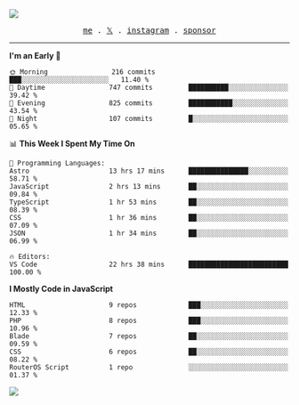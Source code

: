 <img style="bottom: 800px;" src="https://imgur.com/rilHVxA.png"/>
<p align="center">
  <samp>
    <a href="https://fayln.com">me</a> .
    <!-- <a href="https://fayln.com/projects">projects</a> . -->
    <a href="https://go.fayln.com/twitter">𝕏</a> .
    <a href="https://go.fayln.com/instagram">instagram</a> .
<!--     <a href="https://go.fayln.com/polywork">polywork</a> . -->
    <a href="https://github.com/sponsors/faridhnzz">sponsor</a>
  </samp>
</p>

---
<!--START_SECTION:waka-->
**I'm an Early 🐤** 

```text
🌞 Morning                216 commits         ███░░░░░░░░░░░░░░░░░░░░░░   11.40 % 
🌆 Daytime                747 commits         ██████████░░░░░░░░░░░░░░░   39.42 % 
🌃 Evening                825 commits         ███████████░░░░░░░░░░░░░░   43.54 % 
🌙 Night                  107 commits         █░░░░░░░░░░░░░░░░░░░░░░░░   05.65 % 
```


📊 **This Week I Spent My Time On** 

```text
💬 Programming Languages: 
Astro                    13 hrs 17 mins      ███████████████░░░░░░░░░░   58.71 % 
JavaScript               2 hrs 13 mins       ██░░░░░░░░░░░░░░░░░░░░░░░   09.84 % 
TypeScript               1 hr 53 mins        ██░░░░░░░░░░░░░░░░░░░░░░░   08.39 % 
CSS                      1 hr 36 mins        ██░░░░░░░░░░░░░░░░░░░░░░░   07.09 % 
JSON                     1 hr 34 mins        ██░░░░░░░░░░░░░░░░░░░░░░░   06.99 % 

🔥 Editors: 
VS Code                  22 hrs 38 mins      █████████████████████████   100.00 % 
```

**I Mostly Code in JavaScript** 

```text
HTML                     9 repos             ███░░░░░░░░░░░░░░░░░░░░░░   12.33 % 
PHP                      8 repos             ███░░░░░░░░░░░░░░░░░░░░░░   10.96 % 
Blade                    7 repos             ██░░░░░░░░░░░░░░░░░░░░░░░   09.59 % 
CSS                      6 repos             ██░░░░░░░░░░░░░░░░░░░░░░░   08.22 % 
RouterOS Script          1 repo              ░░░░░░░░░░░░░░░░░░░░░░░░░   01.37 % 
```




<!--END_SECTION:waka-->

![](https://hit.yhype.me/github/profile?user_id=29797712)

